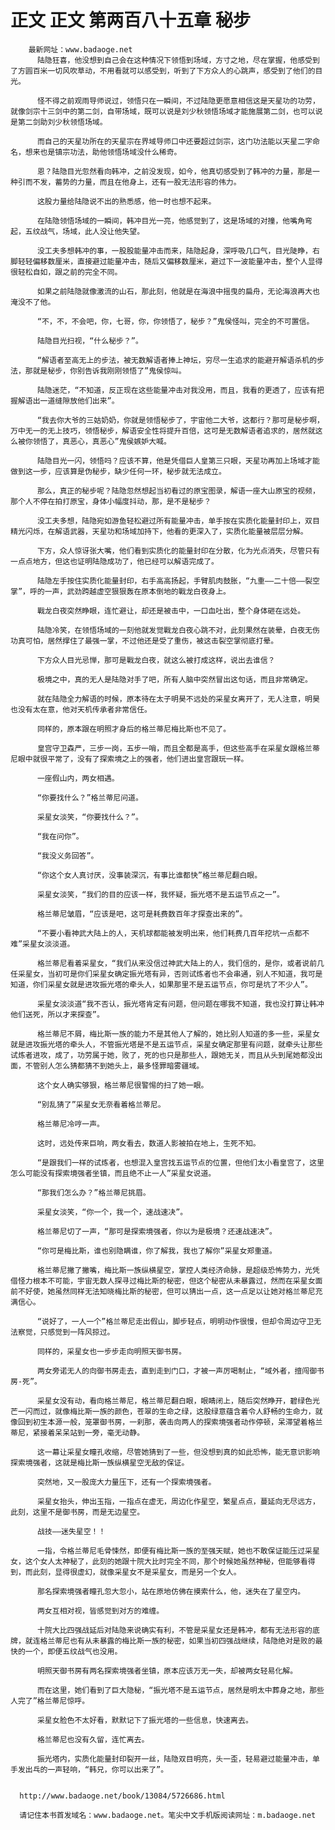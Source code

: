 # 正文 正文 第两百八十五章 秘步
        最新网址：www.badaoge.net
          陆隐狂喜，他没想到自己会在这种情况下领悟到场域，方寸之地，尽在掌握，他感受到了方圆百米一切风吹草动，不用看就可以感受到，听到了下方众人的心跳声，感受到了他们的目光。
      
          怪不得之前观雨导师说过，领悟只在一瞬间，不过陆隐更愿意相信这是天星功的功劳，就像剑宗十三剑中的第二剑，自带场域，既可以说是刘少秋领悟场域才能施展第二剑，也可以说是第二剑助刘少秋领悟场域。
      
          而自己的天星功所在的天星宗在界域导师口中还要超过剑宗，这门功法能以天星二字命名，想来也是镇宗功法，助他领悟场域没什么稀奇。
      
          恩？陆隐目光忽然看向韩冲，之前没发现，如今，他真切感受到了韩冲的力量，那是一种引而不发，蓄势的力量，而且在他身上，还有一股无法形容的伟力。
      
          这股力量给陆隐说不出的熟悉感，他一时也想不起来。
      
          在陆隐领悟场域的一瞬间，韩冲目光一亮，他感觉到了，这是场域的对撞，他嘴角弯起，五纹战气，场域，此人没让他失望。
      
          没工夫多想韩冲的事，一股股能量冲击而来，陆隐起身，深呼吸几口气，目光陡睁，右脚轻轻偏移数厘米，直接避过能量冲击，随后又偏移数厘米，避过下一波能量冲击，整个人显得很轻松自如，跟之前的完全不同。
      
          如果之前陆隐就像激流的山石，那此刻，他就是在海浪中摇曳的扁舟，无论海浪再大也淹没不了他。
      
          “不，不，不会吧，你，七哥，你，你领悟了，秘步？”鬼侯怪叫，完全的不可置信。
      
          陆隐目光扫视，“什么秘步？”。
      
          “解语者至高无上的步法，被无数解语者捧上神坛，穷尽一生追求的能避开解语杀机的步法，那就是秘步，你别告诉我刚刚领悟了”鬼侯惊叫。
      
          陆隐迷茫，“不知道，反正现在这些能量冲击对我没用，而且，我看的更透了，应该有把握解语出一道缝隙放他们出来”。
      
          “我去你大爷的三姑奶奶，你就是领悟秘步了，宇宙他二大爷，这都行？那可是秘步啊，万中无一的无上技巧，领悟秘步，解语安全性将提升百倍，这可是无数解语者追求的，居然就这么被你领悟了，真恶心，真恶心”鬼侯嫉妒大喊。
      
          陆隐目光一闪，领悟吗？应该不算，他是凭借巨人皇第三只眼，天星功再加上场域才能做到这一步，应该算是伪秘步，缺少任何一环，秘步就无法成立。
      
          那么，真正的秘步呢？陆隐忽然想起当初看过的原宝图录，解语一座大山原宝的视频，那个人不停在拍打原宝，身体小幅度抖动，那，是不是秘步？
      
          没工夫多想，陆隐宛如游鱼轻松避过所有能量冲击，单手按在实质化能量封印上，双目精光闪烁，在解语武器，天星功和场域加持下，他看的更深入了，实质化能量被层层分解。
      
          下方，众人惊讶张大嘴，他们看到实质化的能量封印在分散，化为光点消失，尽管只有一点点地方，但这也证明陆隐成功了，他已经可以解语完成了。
      
          陆隐左手按住实质化能量封印，右手高高扬起，手臂肌肉鼓胀，“九重——二十倍——裂空掌”，呼的一声，武劲跨越虚空狠狠轰在原本倒地的戰龙白夜身上。
      
          戰龙白夜突然睁眼，连忙避让，却还是被击中，一口血吐出，整个身体砸在远处。
      
          陆隐冷笑，在领悟场域的一刻他就发觉戰龙白夜心跳不对，此刻果然在装晕，白夜无伤功真可怕，居然撑住了最强一掌，不过他还是受了重伤，被这击裂空掌彻底打晕。
      
          下方众人目光忌惮，那可是戰龙白夜，就这么被打成这样，说出去谁信？
      
          极境之中，真的无人是陆隐对手了吧，所有人脑中突然冒出这句话，而且非常确定。
      
          就在陆隐全力解语的时候，原本待在太子明昊不远处的采星女离开了，无人注意，明昊也没有太在意，他对天机传承者非常信任。
      
          同样的，原本跟在明照才身后的格兰蒂尼梅比斯也不见了。
      
          皇宫守卫森严，三步一岗，五步一哨，而且全都是高手，但这些高手在采星女跟格兰蒂尼眼中就很平常了，没有了探索境之上的强者，他们进出皇宫跟玩一样。
      
          一座假山内，两女相遇。
      
          “你要找什么？”格兰蒂尼问道。
      
          采星女淡笑，“你要找什么？”。
      
          “我在问你”。
      
          “我没义务回答”。
      
          “你这个女人真讨厌，没事装深沉，有事比谁都快”格兰蒂尼翻白眼。
      
          采星女淡笑，“我们的目的应该一样，我怀疑，振光塔不是五运节点之一”。
      
          格兰蒂尼皱眉，“应该是吧，这可是耗费数百年才探查出来的”。
      
          “不要小看神武大陆上的人，天机球都能被发明出来，他们耗费几百年挖坑一点都不难”采星女淡淡道。
      
          格兰蒂尼看着采星女，“我们从来没信过神武大陆上的人，我们信的，是你，或者说前几任采星女，当初可是你们采星女确定振光塔有异，否则试炼者也不会串通，别人不知道，我可是知道，你们采星女就是进攻振光塔的牵头人，如果那里不是五运节点，你可是坑了不少人”。
      
          采星女淡淡道“我不否认，振光塔肯定有问题，但问题在哪我不知道，我也没打算让韩冲他们送死，所以才来探查”。
      
          格兰蒂尼不屑，梅比斯一族的能力不是其他人了解的，她比别人知道的多一些，采星女就是进攻振光塔的牵头人，不管振光塔是不是五运节点，采星女确定那里有问题，就牵头让那些试炼者进攻，成了，功劳属于她，败了，死的也只是那些人，跟她无关，而且从头到尾她都没出面，不管别人怎么猜都猜不到她头上，最多怪罪暗雾疆域。
      
          这个女人确实够狠，格兰蒂尼很警惕的扫了她一眼。
      
          “别乱猜了”采星女无奈看着格兰蒂尼。
      
          格兰蒂尼冷哼一声。
      
          这时，远处传来巨响，两女看去，数道人影被拍在地上，生死不知。
      
          “是跟我们一样的试炼者，也想混入皇宫找五运节点的位置，但他们太小看皇宫了，这里怎么可能没有探索境强者坐镇，而且绝不止一人”采星女说道。
      
          “那我们怎么办？”格兰蒂尼挑眉。
      
          采星女淡笑，“你一个，我一个，速战速决”。
      
          格兰蒂尼切了一声，“那可是探索境强者，你以为是极境？还速战速决”。
      
          “你可是梅比斯，谁也别隐瞒谁，你了解我，我也了解你”采星女郑重道。
      
          格兰蒂尼撇了撇嘴，梅比斯一族纵横星空，掌控人类经济命脉，是超级恐怖势力，光凭借怪力根本不可能，宇宙无数人探寻过梅比斯的秘密，但这个秘密从未暴露过，然而在采星女面前不好使，她虽然同样无法知晓梅比斯的秘密，但可以猜出一点，这一点足以让她对格兰蒂尼充满信心。
      
          “说好了，一人一个”格兰蒂尼走出假山，脚步轻点，明明动作很慢，但却令周边守卫无法察觉，只感觉到一阵风掠过。
      
          同样的，采星女也一步步走向明照天御书房。
      
          两女旁诺无人的向御书房走去，直到走到门口，才被一声厉喝制止，“域外者，擅闯御书房-死”。
      
          采星女没有动，看向格兰蒂尼，格兰蒂尼翻白眼，眼睛闭上，随后突然睁开，碧绿色光芒一闪而过，就像梅比斯一族的颜色，苍翠的生命之绿，这股绿意蕴含着令人舒畅的生命力，就像回到初生本源一般，笼罩御书房，一刹那，袭击向两人的探索境强者动作停顿，呆滞望着格兰蒂尼，紧接着呆呆站到一旁，毫无动静。
      
          这一幕让采星女瞳孔收缩，尽管她猜到了一些，但没想到真的如此恐怖，能无意识影响探索境强者，这就是梅比斯一族纵横星空无敌的保证。
      
          突然地，又一股庞大力量压下，还有一个探索境强者。
      
          采星女抬头，伸出玉指，一指点在虚无，周边化作星空，繁星点点，蔓延向无尽远方，此刻，这里不是御书房，而是无边星空。
      
          战技——迷失星空！！
      
          一指，令格兰蒂尼毛骨悚然，即便有梅比斯一族的至强天赋，她也不敢保证能压过采星女，这个女人太神秘了，此刻的她跟十院大比时完全不同，那个时候她虽然神秘，但能够看得到，而此刻，显得很虚幻，就像采星女不是采星女，而是另一个女人。
      
          那名探索境强者瞳孔忽大忽小，站在原地仿佛在摸索什么，他，迷失在了星空内。
      
          两女互相对视，皆感觉到对方的难缠。
      
          十院大比四强战延后对陆隐来说确实有利，不管是采星女还是韩冲，都有无法形容的底牌，就连格兰蒂尼也有从未暴露的梅比斯一族的秘密，如果当初四强战继续，陆隐绝对是败的最快的一个，即便五纹战气也没用。
      
          明照天御书房有两名探索境强者坐镇，原本应该万无一失，却被两女轻易化解。
      
          而在这里，她们看到了巨大隐秘，“振光塔不是五运节点，居然是明太中葬身之地，那些人完了”格兰蒂尼惊呼。
      
          采星女脸色不太好看，默默记下了振光塔的一些信息，快速离去。
      
          格兰蒂尼也没有久留，连忙离去。
      
          振光塔内，实质化能量封印裂开一丝，陆隐双目明亮，头一歪，轻易避过能量冲击，单手发出乓的一声轻响，“韩兄，你可以出来了”。
      
      
      http://www.badaoge.net/book/13084/5726686.html
      
      请记住本书首发域名：www.badaoge.net。笔尖中文手机版阅读网址：m.badaoge.net